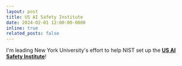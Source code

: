 ```yaml
---
layout: post
title: US AI Safety Institute
date: 2024-02-01 12:00:00-0000
inline: true
related_posts: false
---
```


I'm leading New York University's effort to help NIST set up the **<a href="https://timrudner.com/scr" target="_blank">US AI Safety Institute</a>**!

